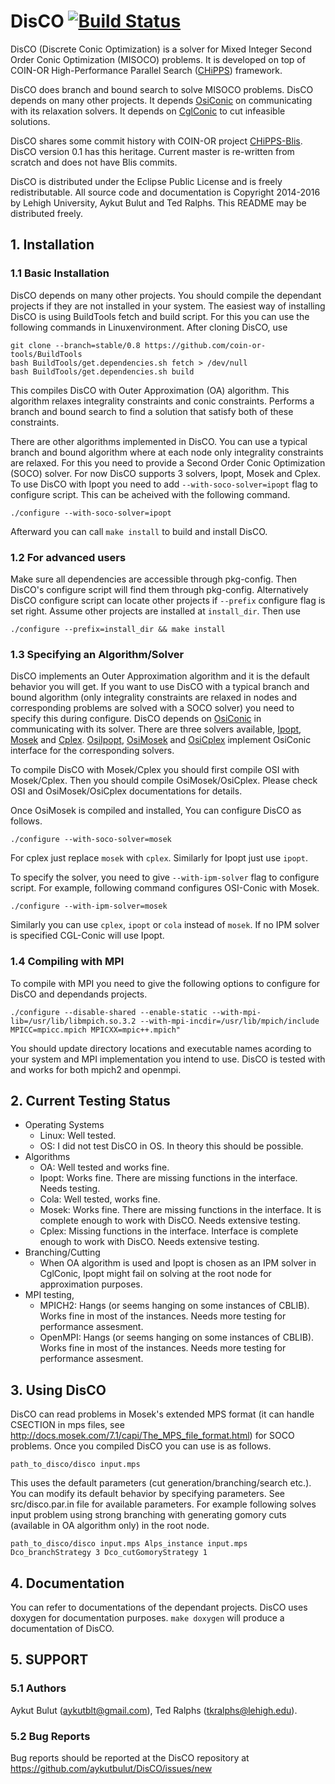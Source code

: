 # DisCO [![Build Status](https://travis-ci.org/aykutbulut/DisCO.svg?branch=master)](https://travis-ci.org/aykutbulut/DisCO)

DisCO (Discrete Conic Optimization) is a solver for Mixed Integer Second Order
Conic Optimization (MISOCO) problems. It is developed on top of COIN-OR
High-Performance Parallel Search ([CHiPPS][8]) framework.

DisCO does branch and bound search to solve MISOCO problems. DisCO depends on
many other projects. It depends [OsiConic][1] on communicating with its
relaxation solvers. It depends on [CglConic][9] to cut infeasible solutions.

DisCO shares some commit history with COIN-OR project [CHiPPS-Blis][8]. DisCO
version 0.1 has this heritage. Current master is re-written from scratch and
does not have Blis commits.

DisCO is distributed under the Eclipse Public License and is
freely redistributable. All source code and documentation is Copyright
2014-2016 by Lehigh University, Aykut Bulut and Ted Ralphs. This
README may be distributed freely.

## 1. Installation ##

### 1.1 Basic Installation ###

DisCO depends on many other projects. You should compile the dependant projects
if they are not installed in your system. The easiest way of installing DisCO
is using BuildTools fetch and build script. For this you can use the following
commands in Linuxenvironment. After cloning DisCO, use

```shell
git clone --branch=stable/0.8 https://github.com/coin-or-tools/BuildTools
bash BuildTools/get.dependencies.sh fetch > /dev/null
bash BuildTools/get.dependencies.sh build
```

This compiles DisCO with Outer Approximation (OA) algorithm. This algorithm
relaxes integrality constraints and conic constraints. Performs a branch and
bound search to find a solution that satisfy both of these constraints.

There are other algorithms implemented in DisCO. You can use a typical branch
and bound algorithm where at each node only integrality constraints are
relaxed. For this you need to provide a Second Order Conic Optimization (SOCO)
solver. For now DisCO supports 3 solvers, Ipopt, Mosek and Cplex. To use DisCO
with Ipopt you need to add ```--with-soco-solver=ipopt``` flag to configure
script. This can be acheived with the following command.
```shell
./configure --with-soco-solver=ipopt
```

Afterward you can call ```make install``` to build and install DisCO.

### 1.2 For advanced users ###

Make sure all dependencies are accessible through pkg-config. Then DisCO's
configure script will find them through pkg-config. Alternatively DisCO
configure script can locate other projects if ```--prefix``` configure flag is
set right. Assume other projects are installed at ```install_dir```. Then use

```shell
./configure --prefix=install_dir && make install
```

### 1.3 Specifying an Algorithm/Solver ###

DisCO implements an Outer Approximation algorithm and it is the default
behavior you will get. If you want to use DisCO with a typical branch and bound
algorithm (only integrality constraints are relaxed in nodes and corresponding
problems are solved with a SOCO solver) you need to specify this during
configure. DisCO depends on [OsiConic][1] in communicating with its
solver. There are three solvers available, [Ipopt][2], [Mosek][3] and
[Cplex][4]. [OsiIpopt][5], [OsiMosek][6] and [OsiCplex][7] implement OsiConic
interface for the corresponding solvers.

To compile DisCO with Mosek/Cplex you should first compile OSI with
Mosek/Cplex. Then you should compile OsiMosek/OsiCplex. Please check OSI and
OsiMosek/OsiCplex documentations for details.

Once OsiMosek is compiled and installed, You can configure DisCO as follows.

```shell
./configure --with-soco-solver=mosek
```

For cplex just replace ```mosek``` with ```cplex```. Similarly for Ipopt just
use ```ipopt```.

To specify the solver, you need to give ```--with-ipm-solver``` flag to
configure script. For example, following command configures OSI-Conic with
Mosek.

```shell
./configure --with-ipm-solver=mosek
```

Similarly you can use ```cplex```, ```ipopt``` or ```cola``` instead of
```mosek```. If no IPM solver is specified CGL-Conic will use Ipopt.


### 1.4 Compiling with MPI ###

To compile with MPI you need to give the following options to configure
for DisCO and dependands projects.

```shell
./configure --disable-shared --enable-static --with-mpi-lib=/usr/lib/libmpich.so.3.2 --with-mpi-incdir=/usr/lib/mpich/include MPICC=mpicc.mpich MPICXX=mpic++.mpich"
```

You should update directory locations and executable names acording to your
system and MPI implementation you intend to use. DisCO is tested with and works for
both mpich2 and openmpi.

## 2. Current Testing Status ##

  * Operating Systems
    - Linux: Well tested.
    - OS: I did not test DisCO in OS. In theory this should be possible.
  * Algorithms
    - OA: Well tested and works fine.
    - Ipopt: Works fine. There are missing functions in the interface. Needs
      testing.
    - Cola: Well tested, works fine.
    - Mosek: Works fine. There are missing functions in the interface. It is
      complete enough to work with DisCO. Needs extensive testing.
    - Cplex: Missing functions in the interface. Interface is complete enough
      to work with DisCO. Needs extensive testing.
  * Branching/Cutting
    - When OA algorithm is used and Ipopt is chosen as an IPM solver in
      CglConic, Ipopt might fail on solving at the root node for approximation
      purposes.
  * MPI testing,
    - MPICH2: Hangs (or seems hanging on some instances of CBLIB). Works fine
      in most of the instances. Needs more testing for performance assesment.
    - OpenMPI: Hangs (or seems hanging on some instances of CBLIB). Works fine
      in most of the instances. Needs more testing for performance assesment.


## 3. Using DisCO ##

DisCO can read problems in Mosek's extended MPS format (it can handle CSECTION
in mps files, see http://docs.mosek.com/7.1/capi/The_MPS_file_format.html) for
SOCO problems. Once you compiled DisCO you can use is as follows.

```shell
path_to_disco/disco input.mps
```

This uses the default parameters (cut generation/branching/search etc.). You
can modify its default behavior by specifying parameters. See src/disco.par.in
file for available parameters. For example following solves input problem using
strong branching with generating gomory cuts (available in OA algorithm only)
in the root node.

```shell
path_to_disco/disco input.mps Alps_instance input.mps Dco_branchStrategy 3 Dco_cutGomoryStrategy 1
```

## 4. Documentation ##

You can refer to documentations of the dependant projects. DisCO uses doxygen
for documentation purposes. ```make doxygen``` will produce a documentation
of DisCO.

## 5. SUPPORT ##

### 5.1 Authors ###

Aykut Bulut (aykutblt@gmail.com), Ted Ralphs (tkralphs@lehigh.edu).

### 5.2 Bug Reports ###

Bug reports should be reported at the DisCO repository at
https://github.com/aykutbulut/DisCO/issues/new

[1]: https://github.com/aykutbulut/OSI-CONIC
[2]: https://projects.coin-or.org/Ipopt
[3]: https://mosek.com/
[4]: https://www-01.ibm.com/software/commerce/optimization/cplex-optimizer/
[5]: https://github.com/aykutbulut/OsiIpopt
[6]: https://github.com/aykutbulut/OSI-MOSEK
[7]: https://github.com/aykutbulut/OsiCplex
[8]: https://projects.coin-or.org/CHiPPS
[9]: https://github.com/aykutbulut/CGL-CONIC
